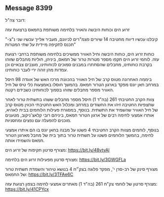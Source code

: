 ## Message 8399

דובר צה"ל:

זרוע הים וכוחות היבשה והאויר בלחימה משותפת בחמאס ברצועת עזה 

"קיבלנו עכשיו דיווח מחטיבה 14 שיורים פצמ"רים לכיוונם, מעביר אלייך עכשיו שני נ"צ- תכנס לתקיפה מיידית על שתי המטרות"

כוחות זרוע הים, כוחות היבשה וחיל האוויר ממשיכים בלחימה משותפת ברחבי רצועת עזה. לוחמי זרוע הים תקפו מספר מטרות טרור של חמאס, ביניהן,  חוליות מחבלים שזוהו בקרבת כוחותינו, מחבלים שהסתתרו במבנים סמוכים לכוחותינו, מוצבים צבאיים וכן עמדות מהן זוהה ירי לעבר כוחותינו.

ביממה האחרונה מטוס קרב של חיל האוויר בהכוונת מרכז האש של אוגדה 98 חיסל במרחב חאן יונס מפקד בארגון הטרור חמאס. בהמשך חוסלו באמצעות כלי טיס של חיל האוויר מספר מחבלים שזוהו בסמוך לכוחותינו כשבידם רקטה.

צוות הקרב החטיבתי 261 (בה"ד 1) חיסל מספר מחבלים ששהו בתשתית טרור לאחר שתצפיות החטיבה זיהו את החשודים במרחב ומכלול האש החטיבתי הכווין מטוס קרב של חיל האוויר שהשמיד את התשתית. בנוסף, במסגרת פעילות הלוחמים בבית לאהיא, אותרו אמצעי לחימה רבים של ארגון הטרור חמאס, ביניהם רובי קלאצ'ניקוב, מטענים מוכנים להפעלה עם נפצים ומחסניות.

בנוסף, לוחמים מצוות הקרב החטיבתי 4 פשטו על מבנה בחאן יונס בו הם איתרו אמצעי לחימה, בהמשך הלוחמים פשטו על תשתית טרור בתוך בית של מחבל מארגון הטרור חמאס והשמידו אותה.

מצורף סרטון תקיפות של זרוע הים: https://bit.ly/48vtvAl

מצורף סרטון מפעילות זרוע הים בלחימה: https://bit.ly/3GWGFLa

מצורף סינק של רב-סרן י', מפקד פלוגה בצק״ח 4 בנושא טיהור והשמדת תשתית טרור של החמאס: https://bit.ly/3TFAe6C

מצורף סרטון של לוחמי צק"ח 261 (בה"ד 1) מאתרים אמצעי לחימה בצפון רצועת עזה: https://bit.ly/41CPYcx


